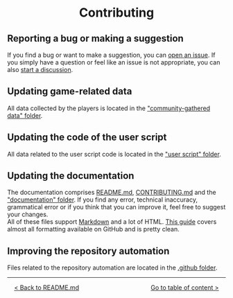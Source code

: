 <div align="center">

# Contributing

</div>

## Reporting a bug or making a suggestion

If you find a bug or want to make a suggestion, you can [open an issue](https://github.com/Matrix4348/Dragons-of-the-Void---Raid-Loot-Tiers/issues). If you simply have a question or feel like an issue is not appropriate, you can also [start a discussion](https://github.com/Matrix4348/Dragons-of-the-Void---Raid-Loot-Tiers/discussions).

## Updating game-related data

All data collected by the players is located in the ["community-gathered data" folder](documentation/community-gathered-data.md). 

## Updating the code of the user script

All data related to the user script code is located in the ["user script" folder](documentation/updating-user-script.md).

## Updating the documentation

The documentation comprises [README.md](README.md), [CONTRIBUTING.md](CONTRIBUTING.md) and the ["documentation" folder](documentation). If you find any error, technical inaccuracy, grammatical error or if you think that you can improve it, feel free to suggest your changes.<br>
All of these files support [Markdown](https://docs.github.com/github/writing-on-github/getting-started-with-writing-and-formatting-on-github/basic-writing-and-formatting-syntax) and a lot of HTML. [This guide](https://github.com/9EED/Markdown-guide) covers almost all formatting available on GitHub and is pretty clean.

## Improving the repository automation

Files related to the repository automation are located in the [.github folder](documentation/github-folder.md).

<hr>
<div align="center">
  
  [< Back to README.md](/README.md) $~~~~~~~~~~~~~~~~~~~~~~~~~~~~~~~~~~~~~~~~$ [Go to table of content >](documentation/table-of-content.md)
  
</div>
